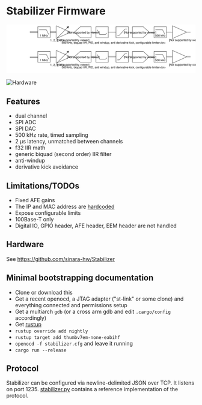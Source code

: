 # Stabilizer Firmware

![Flow diagram](stabilizer_pid.svg)

![Hardware](https://github.com/sinara-hw/Stabilizer/wiki/Stabilizer_v1.0_top_small.jpg)

## Features

* dual channel
* SPI ADC
* SPI DAC
* 500 kHz rate, timed sampling
* 2 µs latency, unmatched between channels
* f32 IIR math
* generic biquad (second order) IIR filter
* anti-windup
* derivative kick avoidance

## Limitations/TODOs

* Fixed AFE gains
* The IP and MAC address are [hardcoded](src/main.rs)
* Expose configurable limits
* 100Base-T only
* Digital IO, GPIO header, AFE header, EEM header are not handled

## Hardware

See https://github.com/sinara-hw/Stabilizer

## Minimal bootstrapping documentation

* Clone or download this
* Get a recent openocd, a JTAG adapter ("st-link" or some clone) and
  everything connected and permissions setup
* Get a multiarch `gdb` (or a cross arm gdb and edit `.cargo/config` accordingly)
* Get [rustup](https://rustup.rs/)
* `rustup override add nightly`
* `rustup target add thumbv7em-none-eabihf`
* `openocd -f stabilizer.cfg` and leave it running
* `cargo run --release`


## Protocol

Stabilizer can be configured via newline-delimited JSON over TCP.
It listens on port 1235. [stabilizer.py](stabilizer.py) contains a reference
implementation of the protocol.
